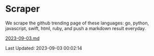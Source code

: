 # Scraper

We scrape the github trending page of these languages: go, python, javascript, swift, html, ruby, and push a markdown result everyday.

[2023-09-03.md](https://github.com/henson/Scraper/blob/master/2023-09-03.md)

Last Updated: 2023-09-03 00:02:14